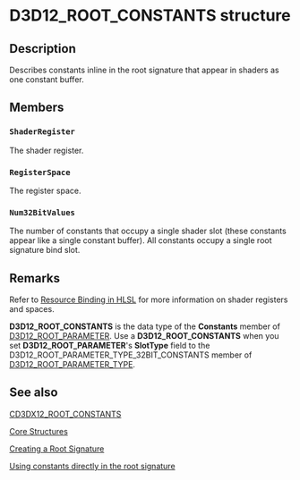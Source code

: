 # D3D12_ROOT_CONSTANTS structure

## Description

Describes constants inline in the root signature that appear in shaders as one constant buffer.

## Members

### `ShaderRegister`

The shader register.

### `RegisterSpace`

The register space.

### `Num32BitValues`

The number of constants that occupy a single shader slot (these constants appear like a single constant buffer).
All constants occupy a single root signature bind slot.

## Remarks

Refer to [Resource Binding in HLSL](https://learn.microsoft.com/windows/desktop/direct3d12/resource-binding-in-hlsl) for more information on shader registers and spaces.

**D3D12_ROOT_CONSTANTS** is the data type of the **Constants** member of [D3D12_ROOT_PARAMETER](https://learn.microsoft.com/windows/desktop/api/d3d12/ns-d3d12-d3d12_root_parameter).
Use a **D3D12_ROOT_CONSTANTS** when you set **D3D12_ROOT_PARAMETER**'s **SlotType** field to the D3D12_ROOT_PARAMETER_TYPE_32BIT_CONSTANTS member of [D3D12_ROOT_PARAMETER_TYPE](https://learn.microsoft.com/windows/desktop/api/d3d12/ne-d3d12-d3d12_root_parameter_type).

## See also

[CD3DX12_ROOT_CONSTANTS](https://learn.microsoft.com/windows/desktop/direct3d12/cd3dx12-root-constants)

[Core Structures](https://learn.microsoft.com/windows/desktop/direct3d12/direct3d-12-structures)

[Creating a Root Signature](https://learn.microsoft.com/windows/desktop/direct3d12/creating-a-root-signature)

[Using constants directly in the root signature](https://learn.microsoft.com/windows/desktop/direct3d12/using-constants-directly-in-the-root-signature)
